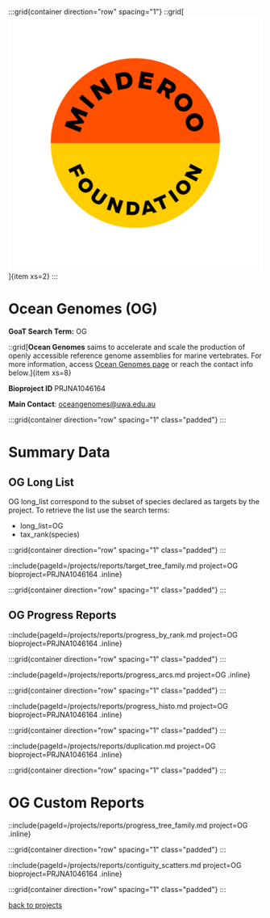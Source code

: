 :::grid{container direction="row" spacing="1"}
::grid[![GoaT](/static/images/og.jpg)]{item xs=2}
:::

# Ocean Genomes (OG)

**GoaT Search Term:** OG

::grid[**Ocean Genomes** saims to accelerate and scale the production of openly accessible reference genome assemblies for marine vertebrates. For more information, access [Ocean Genomes page](https://www.minderoo.org/oceanomics) or reach the contact info below.]{item xs=8}

**Bioproject ID** PRJNA1046164

**Main Contact**: oceangenomes@uwa.edu.au

:::grid{container direction="row" spacing="1" class="padded"}
:::

# Summary Data

## OG Long List

OG long_list correspond to the subset of species declared as targets by the project. To retrieve the list use the search terms:

- long_list=OG
- tax_rank(species)

:::grid{container direction="row" spacing="1" class="padded"}
:::

::include{pageId=/projects/reports/target_tree_family.md project=OG bioproject=PRJNA1046164 .inline}

:::grid{container direction="row" spacing="1" class="padded"}
:::

## OG Progress Reports

::include{pageId=/projects/reports/progress_by_rank.md project=OG bioproject=PRJNA1046164 .inline}

:::grid{container direction="row" spacing="1" class="padded"}
:::

::include{pageId=/projects/reports/progress_arcs.md project=OG .inline}

:::grid{container direction="row" spacing="1" class="padded"}
:::

::include{pageId=/projects/reports/progress_histo.md project=OG bioproject=PRJNA1046164 .inline}

:::grid{container direction="row" spacing="1" class="padded"}
:::

::include{pageId=/projects/reports/duplication.md project=OG bioproject=PRJNA1046164 .inline}

:::grid{container direction="row" spacing="1" class="padded"}
:::

# OG Custom Reports

::include{pageId=/projects/reports/progress_tree_family.md project=OG .inline}

:::grid{container direction="row" spacing="1" class="padded"}
:::

::include{pageId=/projects/reports/contiguity_scatters.md project=OG bioproject=PRJNA1046164 .inline}

:::grid{container direction="row" spacing="1" class="padded"}
:::

[back to projects](/projects)
